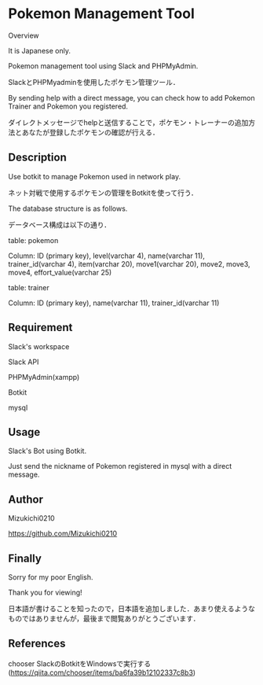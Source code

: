 # Pokemon Management Tool
Overview

It is Japanese only.

Pokemon management tool using Slack and PHPMyAdmin.

SlackとPHPMyadminを使用したポケモン管理ツール．

By sending help with a direct message, you can check how to add Pokemon Trainer and Pokemon you registered.

ダイレクトメッセージでhelpと送信することで，ポケモン・トレーナーの追加方法とあなたが登録したポケモンの確認が行える．

## Description
Use botkit to manage Pokemon used in network play.

ネット対戦で使用するポケモンの管理をBotkitを使って行う．

The database structure is as follows.

データベース構成は以下の通り．

table: pokemon

Column: ID (primary key), level(varchar 4), name(varchar 11), trainer_id(varchar 4), item(varchar 20), move1(varchar 20), move2, move3, move4, effort_value(varchar 25)

table: trainer

Column: ID (primary key), name(varchar 11), trainer_id(varchar 11)

## Requirement
Slack's workspace

Slack API

PHPMyAdmin(xampp)

Botkit

mysql

## Usage
Slack's Bot using Botkit.

Just send the nickname of Pokemon registered in mysql with a direct message.

## Author
Mizukichi0210

https://github.com/Mizukichi0210


## Finally
Sorry for my poor English.

Thank you for viewing!

日本語が書けることを知ったので，日本語を追加しました．あまり使えるようなものではありませんが，最後まで閲覧ありがとうございます．

## References
chooser SlackのBotkitをWindowsで実行する(https://qiita.com/chooser/items/ba6fa39b12102337c8b3)
